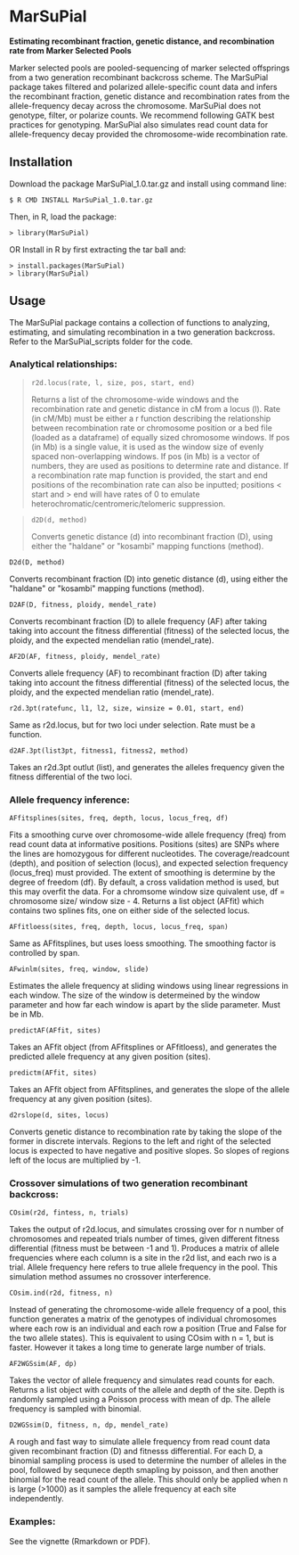 # MarSuPial
**Estimating recombinant fraction, genetic distance, and recombination rate from Marker Selected Pools**

Marker selected pools are pooled-sequencing of marker selected offsprings from a two generation recombinant backcross scheme. The MarSuPial package takes filtered and polarized allele-specific count data and infers the recombinant fraction, genetic distance and recombination rates from the allele-frequency decay across the chromosome. MarSuPial does not genotype, filter, or polarize counts. We recommend following GATK best practices for genotyping.
MarSuPial also simulates read count data for allele-frequency decay provided the chromosome-wide recombination rate.  

## Installation

Download the package MarSuPial_1.0.tar.gz and install using command line:

    $ R CMD INSTALL MarSuPial_1.0.tar.gz
   

Then, in R, load the package:

    > library(MarSuPial)



OR Install in R by first extracting the tar ball and:

    > install.packages(MarSuPial)
    > library(MarSuPial)

## Usage
The MarSuPial package contains a collection of functions to analyzing, estimating, and simulating recombination in a two generation backcross. Refer to the MarSuPial_scripts folder for the code.

### Analytical relationships:
>```
>r2d.locus(rate, l, size, pos, start, end)
>```    
>Returns a list of the chromosome-wide windows and the recombination rate and genetic distance in cM from a locus (l). Rate (in cM/Mb) must be either a r function describing the relationship between recombination rate or chromosome position or a bed file (loaded as a dataframe) of equally sized chromosome windows. If pos (in Mb) is a single value, it is used as the window size of evenly spaced non-overlapping windows. If pos (in Mb) is a vector of numbers, they are used as positions to determine rate and distance. If a recombination rate map function is provided, the start and end positions of the recombination rate can also be inputted; positions < start and > end will have rates of 0 to emulate heterochromatic/centromeric/telomeric suppression.

>```
>d2D(d, method)
>```
>Converts genetic distance (d) into recombinant fraction (D), using either the "haldane" or "kosambi" mapping functions (method).


    D2d(D, method)
    
Converts recombinant fraction (D) into genetic distance (d), using either the "haldane" or "kosambi" mapping functions (method).


    D2AF(D, fitness, ploidy, mendel_rate)
    
Converts recombinant fraction (D) to allele frequency (AF) after taking taking into account the fitness differential (fitness) of the selected locus, the ploidy, and the expected mendelian ratio (mendel_rate).


    AF2D(AF, fitness, ploidy, mendel_rate)
    
Converts allele frequency (AF) to recombinant fraction (D) after taking taking into account the fitness differential (fitness) of the selected locus, the ploidy, and the expected mendelian ratio (mendel_rate).


    r2d.3pt(ratefunc, l1, l2, size, winsize = 0.01, start, end)
    
Same as r2d.locus, but for two loci under selection. Rate must be a function.


    d2AF.3pt(list3pt, fitness1, fitness2, method)
    
Takes an r2d.3pt outlut (list), and generates the alleles frequency given the fitness differential of the two loci.


### Allele frequency inference:

    AFfitsplines(sites, freq, depth, locus, locus_freq, df)
    
Fits a smoothing curve over chromosome-wide allele frequency (freq) from read count data at informative positions. Positions (sites) are SNPs where the lines are homozygous for different nucleotides. The coverage/readcount (depth), and position of selection (locus), and expected selection frequency (locus_freq) must provided. The extent of smoothing is determine by the degree of freedom (df). By default, a cross validation method is used, but this may overfit the data. For a chromsome window size quivalent use, df = chromosome size/ window size - 4. Returns a list object (AFfit) which contains two splines fits, one on either side of the selected locus.


    AFfitloess(sites, freq, depth, locus, locus_freq, span)
    
Same as AFfitsplines, but uses loess smoothing. The smoothing factor is controlled by span. 


    AFwinlm(sites, freq, window, slide)
    
Estimates the allele frequency at sliding windows using linear regressions in each window. The size of the window is determeined by the window parameter and how far each window is apart by the slide parameter. Must be in Mb. 


    predictAF(AFfit, sites)
Takes an AFfit object (from AFfitsplines or AFfitloess), and generates the predicted allele frequency at any given position (sites).


    predictm(AFfit, sites)
Takes an AFfit object from AFfitsplines, and generates the slope of the allele frequency at any given position (sites).


    d2rslope(d, sites, locus)
Converts genetic distance to recombination rate by taking the slope of the former in discrete intervals. Regions to the left and right of the selected locus is expected to have negative and positive slopes. So slopes of regions left of the locus are multiplied by -1. 


### Crossover simulations of two generation recombinant backcross:

    COsim(r2d, fintess, n, trials)
Takes the output of r2d.locus, and simulates crossing over for n number of chromosomes and repeated trials number of times, given different fitness differential (fitness must be between -1 and 1). Produces a matrix of allele frequencies where each column is a site in the r2d list, and each rwo is a trial. Allele frequency here refers to true allele frequency in the pool. This simulation method assumes no crossover interference.


    COsim.ind(r2d, fitness, n)
Instead of generating the chromosome-wide allele frequency of a pool, this function generates a matrix of the genotypes of individual chromosomes where each row is an individual and each row a position (True and False for the two allele states). This is equivalent to using COsim with n = 1, but is faster. However it takes a long time to generate large number of trials.


    AF2WGSsim(AF, dp)
Takes the vector of allele frequency and simulates read counts for each. Returns a list object with counts of the allele and depth of the site. Depth is randomly sampled using a Poisson process with mean of dp. The allele frequency is sampled with binomial. 


    D2WGSsim(D, fitness, n, dp, mendel_rate)
A rough and fast way to simulate allele frequency from read count data given recombinant fraction (D) and fitnesss differential. For each D, a binomial sampling process is used to determine the number of alleles in the pool, followed by sequnece depth smapling by poisson, and then another binomial for the read count of the allele. This should only be applied when n is large (>1000) as it samples the allele frequency at each site independently. 


### Examples:
See the vignette (Rmarkdown or PDF).
